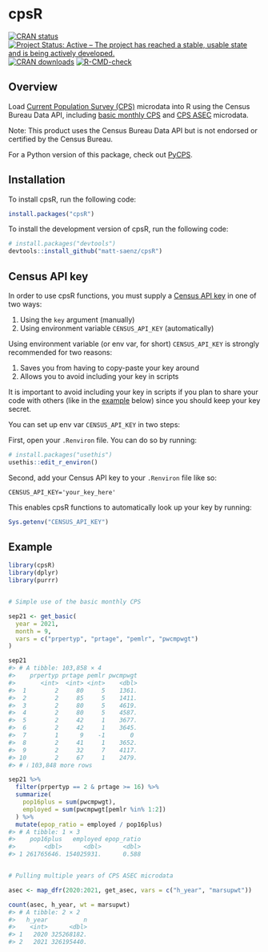 
<!-- README.md is generated from README.Rmd. Please edit that file -->

# cpsR

<!-- badges: start -->

[![CRAN
status](https://www.r-pkg.org/badges/version/cpsR)](https://CRAN.R-project.org/package=cpsR)
[![Project Status: Active – The project has reached a stable, usable
state and is being actively
developed.](https://www.repostatus.org/badges/latest/active.svg)](https://www.repostatus.org/#active)
[![CRAN
downloads](https://cranlogs.r-pkg.org/badges/grand-total/cpsR)](https://cran.r-project.org/package=cpsR)
[![R-CMD-check](https://github.com/matt-saenz/cpsR/actions/workflows/R-CMD-check.yaml/badge.svg)](https://github.com/matt-saenz/cpsR/actions/workflows/R-CMD-check.yaml)
<!-- badges: end -->

## Overview

Load [Current Population Survey
(CPS)](https://www.census.gov/programs-surveys/cps/about.html) microdata
into R using the Census Bureau Data API, including [basic monthly
CPS](https://www.census.gov/data/datasets/time-series/demo/cps/cps-basic.html)
and [CPS
ASEC](https://www.census.gov/data/datasets/time-series/demo/cps/cps-asec.html)
microdata.

Note: This product uses the Census Bureau Data API but is not endorsed
or certified by the Census Bureau.

For a Python version of this package, check out
[PyCPS](https://github.com/matt-saenz/PyCPS).

## Installation

To install cpsR, run the following code:

``` r
install.packages("cpsR")
```

To install the development version of cpsR, run the following code:

``` r
# install.packages("devtools")
devtools::install_github("matt-saenz/cpsR")
```

## Census API key

In order to use cpsR functions, you must supply a [Census API
key](https://api.census.gov/data/key_signup.html) in one of two ways:

1.  Using the `key` argument (manually)
2.  Using environment variable `CENSUS_API_KEY` (automatically)

Using environment variable (or env var, for short) `CENSUS_API_KEY` is
strongly recommended for two reasons:

1.  Saves you from having to copy-paste your key around
2.  Allows you to avoid including your key in scripts

It is important to avoid including your key in scripts if you plan to
share your code with others (like in the [example](#example) below)
since you should keep your key secret.

You can set up env var `CENSUS_API_KEY` in two steps:

First, open your `.Renviron` file. You can do so by running:

``` r
# install.packages("usethis")
usethis::edit_r_environ()
```

Second, add your Census API key to your `.Renviron` file like so:

    CENSUS_API_KEY='your_key_here'

This enables cpsR functions to automatically look up your key by
running:

``` r
Sys.getenv("CENSUS_API_KEY")
```

## Example

``` r
library(cpsR)
library(dplyr)
library(purrr)


# Simple use of the basic monthly CPS

sep21 <- get_basic(
  year = 2021,
  month = 9,
  vars = c("prpertyp", "prtage", "pemlr", "pwcmpwgt")
)

sep21
#> # A tibble: 103,858 × 4
#>    prpertyp prtage pemlr pwcmpwgt
#>       <int>  <int> <int>    <dbl>
#>  1        2     80     5    1361.
#>  2        2     85     5    1411.
#>  3        2     80     5    4619.
#>  4        2     80     5    4587.
#>  5        2     42     1    3677.
#>  6        2     42     1    3645.
#>  7        1      9    -1       0 
#>  8        2     41     1    3652.
#>  9        2     32     7    4117.
#> 10        2     67     1    2479.
#> # ℹ 103,848 more rows

sep21 %>%
  filter(prpertyp == 2 & prtage >= 16) %>%
  summarize(
    pop16plus = sum(pwcmpwgt),
    employed = sum(pwcmpwgt[pemlr %in% 1:2])
  ) %>%
  mutate(epop_ratio = employed / pop16plus)
#> # A tibble: 1 × 3
#>    pop16plus   employed epop_ratio
#>        <dbl>      <dbl>      <dbl>
#> 1 261765646. 154025931.      0.588


# Pulling multiple years of CPS ASEC microdata

asec <- map_dfr(2020:2021, get_asec, vars = c("h_year", "marsupwt"))

count(asec, h_year, wt = marsupwt)
#> # A tibble: 2 × 2
#>   h_year          n
#>    <int>      <dbl>
#> 1   2020 325268182.
#> 2   2021 326195440.
```
